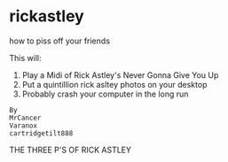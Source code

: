 # rickastley
how to piss off your friends

This will:
1. Play a Midi of Rick Astley's Never Gonna Give You Up
2. Put a quintillion rick asltey photos on your desktop
3. Probably crash your computer in the long run
```
By
MrCancer
Varanox
cartridgetilt888
```




THE THREE P'S OF RICK ASTLEY
